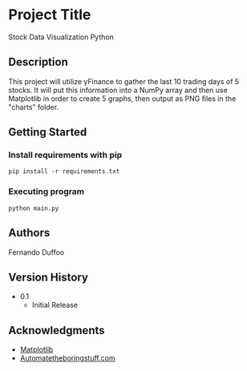 # Project Title

Stock Data Visualization Python

## Description

This project will utilize yFinance to gather the last 10 trading days of 5 stocks. It will put this information into a NumPy array and then use Matplotlib in order to create 5 graphs, then output as PNG files in the "charts" folder.

## Getting Started

### Install requirements with pip

````
pip install -r requirements.txt
````

### Executing program

```
python main.py
```

## Authors

Fernando Duffoo

## Version History

* 0.1
    * Initial Release

## Acknowledgments

* [Matplotlib](https://matplotlib.org/stable/tutorials/pyplot.html)
* [Automatetheboringstuff.com](https://automatetheboringstuff.com/)
